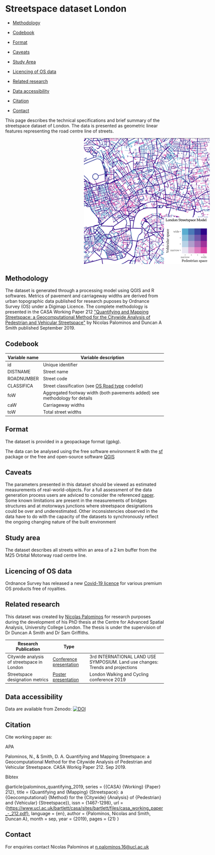 # Streetspace dataset London

- [Methodology](https://github.com/npalomin/streetspace_dataset_ldn#methodolgy)

- [Codebook](https://github.com/npalomin/streetspace_dataset_ldn#codebook)

- [Format](https://github.com/npalomin/streetspace_dataset_ldn#format)

- [Caveats](https://github.com/npalomin/streetspace_dataset_ldn#caveats)

- [Study Area](https://github.com/npalomin/streetspace_dataset_ldn#study-area)

- [Licencing of OS data](https://github.com/npalomin/streetspace_dataset_ldn#licencing-of-os-data)

- [Related research](https://github.com/npalomin/streetspace_dataset_ldn#related-research)

- [Data accessibility](https://github.com/npalomin/streetspace_dataset_ldn#data-accessibility)

- [Citation](https://github.com/npalomin/streetspace_dataset_ldn#citation)

- [Contact](https://github.com/npalomin/streetspace_dataset_ldn#contact)

This page describes the technical specifications and brief summary of the streetspace dataset of London. The data is presented as geometric linear features representing the road centre line of streets.

<img src="sample.png" width="400" style="margin:0px 250px">

## Methodology

The dataset is generated through a processing model using QGIS and R softwares. Metrics of pavement and carriageway widths are derived from urban topographic data published for research puposes by Ordnance Survey (OS) under a Digimap Licence. The complete methodology is presented in the CASA Working Paper 212 ["Quantifying and Mapping Streetspace: a Geocomputational Method for the Citywide Analysis of Pedestrian and Vehicular Streetspace"](https://www.ucl.ac.uk/bartlett/casa/publications/2019/sep/casa-working-paper-212) by Nicolas Palominos and Duncan A Smith published September 2019.

## Codebook

| Variable name | Variable description |
|----|----|
|id | Unique identifier |
|DISTNAME | Street name |
|ROADNUMBER | Street code |
|CLASSIFICA | Street classification (see [OS Road type](https://www.ordnancesurvey.co.uk/xml/codelists/map/RoadClassificationTypeOML.xml) codelist)|
|foW | Aggregated footway width (both pavements added) see methodology for details |
|caW | Carriageway widths |
|toW | Total street widths |

## Format

The dataset is provided in a geopackage format (gpkg).

The data can be analysed using the free software environment R with the [sf](https://cran.r-project.org/web/packages/sf/index.html) package or the free and open-source software [QGIS](https://qgis.org/en/site/)

## Caveats

The parameters presented in this dataset should be viewed as estimated measurements of real-world-objects. For a full assessment of the data generation process users are adviced to consider the referenced [paper](https://www.ucl.ac.uk/bartlett/casa/publications/2019/sep/casa-working-paper-212). Some known limitations are present in the measurements of bridges structures and at motorways junctions where streetspace designations could be over and underestimated. Other inconsistencies observed in the data have to do with the capacity of the datasets to synchronously reflect the ongoing changing nature of the built environment

## Study area

The dataset describes all streets within an area of a 2 km buffer from the M25 Orbital Motorway road centre line.

## Licencing of OS data

Ordnance Survey has released a new [Covid-19 licence](https://www.ordnancesurvey.co.uk/about/covid-19/new-to-os) for various premium OS products free of royalties.

## Related research

This dataset was created by [Nicolas Palominos](https://npalomin.github.io/) for research purposes during the development of his PhD thesis at the Centre for Advanced Spatial Analysis, University College London. The thesis is under the supervision of Dr Duncan A Smith and Dr Sam Griffiths.

|Research Publication| Type | |
|--|--|--|
|Citywide analysis of streetspace in London |[Conference presentation](https://www.researchgate.net/publication/337745659_Citywide_analysis_of_streetspace_in_London?channel=doi&linkId=5de83ad9299bf10bc34049c8&showFulltext=true#fullTextFileContent) |3rd INTERNATIONAL LAND USE SYMPOSIUM. Land use changes: Trends and projections |
|Streetspace designation metrics |[Poster presentation](https://drive.google.com/file/d/1RwEJdtj4UGNIczO6PAgMO89gK3Xps9Qn/view) |London Walking and Cycling conference 2019 |

## Data accessibility

Data are available from Zenodo: [![DOI](https://zenodo.org/badge/DOI/10.5281/zenodo.3783807.svg)](https://doi.org/10.5281/zenodo.3783807)

## Citation

Cite working paper as:

APA

Palominos, N., & Smith, D. A. Quantifying and Mapping Streetspace: a Geocomputational Method for the Citywide Analysis of Pedestrian and Vehicular Streetspace. CASA Workig Paper 212. Sep 2019.

Bibtex

@article{palominos_quantifying_2019,
    series = {{CASA} {Working} {Paper} 212},
    title = {Quantifying and {Mapping} {Streetspace}: a {Geocomputational} {Method} for the {Citywide} {Analysis} of {Pedestrian} and {Vehicular} {Streetspace}},
    issn = {1467-1298},
    url = {https://www.ucl.ac.uk/bartlett/casa/sites/bartlett/files/casa_working_paper_-_212.pdf},
    language = {en},
    author = {Palominos, Nicolas and Smith, Duncan A},
    month = sep,
    year = {2019},
    pages = {21}
}

## Contact

For enquiries contact Nicolas Palominos at n.palominos.16@ucl.ac.uk
